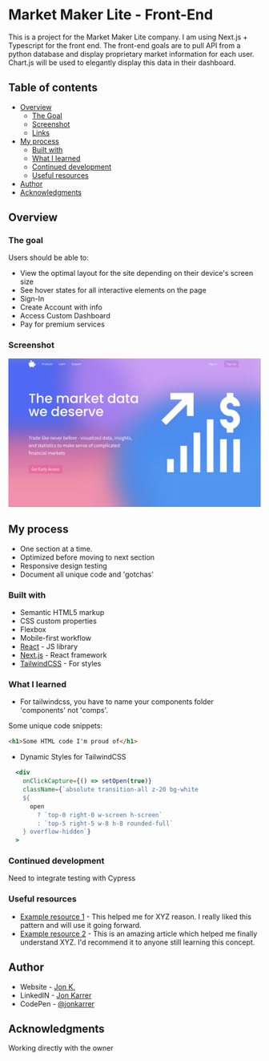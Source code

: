 # Market Maker Lite - Front-End

This is a project for the Market Maker Lite company. I am using Next.js + Typescript for the front end. The front-end goals are to pull API from a python database and display proprietary market information for each user. Chart.js will be used to elegantly display this data in their dashboard.

## Table of contents

- [Overview](#overview)
  - [The Goal](#the-goal)
  - [Screenshot](#screenshot)
  - [Links](#links)
- [My process](#my-process)
  - [Built with](#built-with)
  - [What I learned](#what-i-learned)
  - [Continued development](#continued-development)
  - [Useful resources](#useful-resources)
- [Author](#author)
- [Acknowledgments](#acknowledgments)

## Overview

### The goal

Users should be able to:

- View the optimal layout for the site depending on their device's screen size
- See hover states for all interactive elements on the page
- Sign-In
- Create Account with info
- Access Custom Dashboard
- Pay for premium services

### Screenshot

![](./public/assets/readme.png)

## My process

- One section at a time.
- Optimized before moving to next section
- Responsive design testing
- Document all unique code and 'gotchas'

### Built with

- Semantic HTML5 markup
- CSS custom properties
- Flexbox
- Mobile-first workflow
- [React](https://reactjs.org/) - JS library
- [Next.js](https://nextjs.org/) - React framework
- [TailwindCSS](https://tailwindcss.com/) - For styles

### What I learned

- For tailwindcss, you have to name your components folder 'components' not 'comps'.

Some unique code snippets:

```html
<h1>Some HTML code I'm proud of</h1>
```

- Dynamic Styles for TailwindCSS

```jsx
  <div
    onClickCapture={() => setOpen(true)}
    className={`absolute transition-all z-20 bg-white
    ${
      open
        ? `top-0 right-0 w-screen h-screen`
        : `top-5 right-5 w-8 h-8 rounded-full`
    } overflow-hidden`}
  >
```

### Continued development

Need to integrate testing with Cypress

### Useful resources

- [Example resource 1](https://www.example.com) - This helped me for XYZ reason. I really liked this pattern and will use it going forward.
- [Example resource 2](https://www.example.com) - This is an amazing article which helped me finally understand XYZ. I'd recommend it to anyone still learning this concept.

## Author

- Website - [Jon K.](https://jonkarrer.com)
- LinkedIN - [Jon Karrer](https://www.linkedin.com/in/jon-karrer-6b8a18186/)
- CodePen - [@jonkarrer](https://codepen.io/jonkarrer)

## Acknowledgments

Working directly with the owner
